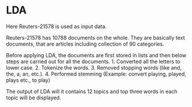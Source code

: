 # LDA

Here Reuters-21578 is used as input data.

Reuters-21578 has 10788 documents on the whole. They are basically text documents, that are articles including collection of 90 categories.

Before applying LDA, the documents are first stored in lists and then below steps are carried out for all the documents.
    1. Converted all the letters to lower case.
    2. Tokenize the words.
    3. Removed stopping words (like and, the, a, an, etc.).
    4. Performed stemming (Example: convert playing, played, plays etc., to play)

The output of LDA will it contains 12 topics and top three words in each topic will be displayed.
